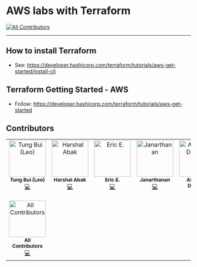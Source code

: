 # AWS labs with Terraform
<!-- ALL-CONTRIBUTORS-BADGE:START - Do not remove or modify this section -->
[![All Contributors](https://img.shields.io/badge/all_contributors-8-orange.svg?style=flat-square)](#contributors-)
<!-- ALL-CONTRIBUTORS-BADGE:END -->

---
## How to install Terraform

- See: https://developer.hashicorp.com/terraform/tutorials/aws-get-started/install-cli


## Terraform Getting Started - AWS 

- Follow: https://developer.hashicorp.com/terraform/tutorials/aws-get-started

## Contributors

<!-- ALL-CONTRIBUTORS-LIST:START - Do not remove or modify this section -->
<!-- prettier-ignore-start -->
<!-- markdownlint-disable -->
<table>
  <tbody>
    <tr>
      <td align="center" valign="top" width="14.28%"><a href="https://github.com/tungbq"><img src="https://avatars.githubusercontent.com/u/85242618?v=4?s=100" width="100px;" alt="Tung Bui (Leo)"/><br /><sub><b>Tung Bui (Leo)</b></sub></a><br /><a href="https://github.com/tungbq/aws-lab-with-terraform/commits?author=tungbq" title="Code">💻</a></td>
      <td align="center" valign="top" width="14.28%"><a href="https://github.com/Harshal662"><img src="https://avatars.githubusercontent.com/u/79760384?v=4?s=100" width="100px;" alt="Harshal Abak"/><br /><sub><b>Harshal Abak</b></sub></a><br /><a href="https://github.com/tungbq/aws-lab-with-terraform/commits?author=Harshal662" title="Code">💻</a></td>
      <td align="center" valign="top" width="14.28%"><a href="http://www.linkedin.com/in/ericethridge"><img src="https://avatars.githubusercontent.com/u/22569319?v=4?s=100" width="100px;" alt="Eric E."/><br /><sub><b>Eric E.</b></sub></a><br /><a href="https://github.com/tungbq/aws-lab-with-terraform/commits?author=Intelrunner" title="Code">💻</a></td>
      <td align="center" valign="top" width="14.28%"><a href="https://github.com/blacklovertech"><img src="https://avatars.githubusercontent.com/u/93751501?v=4?s=100" width="100px;" alt="Janarthanan"/><br /><sub><b>Janarthanan</b></sub></a><br /><a href="https://github.com/tungbq/aws-lab-with-terraform/commits?author=blacklovertech" title="Code">💻</a></td>
      <td align="center" valign="top" width="14.28%"><a href="https://github.com/Abraham12611"><img src="https://avatars.githubusercontent.com/u/113689862?v=4?s=100" width="100px;" alt="Abraham Dahunsi"/><br /><sub><b>Abraham Dahunsi</b></sub></a><br /><a href="https://github.com/tungbq/aws-lab-with-terraform/commits?author=Abraham12611" title="Code">💻</a></td>
      <td align="center" valign="top" width="14.28%"><a href="http://devazc.netlify.app"><img src="https://avatars.githubusercontent.com/u/122866331?v=4?s=100" width="100px;" alt="Deva Chandragiri"/><br /><sub><b>Deva Chandragiri</b></sub></a><br /><a href="https://github.com/tungbq/aws-lab-with-terraform/commits?author=Devazc" title="Code">💻</a></td>
      <td align="center" valign="top" width="14.28%"><a href="https://vedangithokal.hashnode.dev"><img src="https://avatars.githubusercontent.com/u/117835144?v=4?s=100" width="100px;" alt="Vedangi Thokal"/><br /><sub><b>Vedangi Thokal</b></sub></a><br /><a href="https://github.com/tungbq/aws-lab-with-terraform/commits?author=vedangit" title="Code">💻</a></td>
    </tr>
    <tr>
      <td align="center" valign="top" width="14.28%"><a href="https://allcontributors.org"><img src="https://avatars.githubusercontent.com/u/46410174?v=4?s=100" width="100px;" alt="All Contributors"/><br /><sub><b>All Contributors</b></sub></a><br /><a href="https://github.com/tungbq/aws-lab-with-terraform/commits?author=all-contributors" title="Code">💻</a></td>
    </tr>
  </tbody>
</table>

<!-- markdownlint-restore -->
<!-- prettier-ignore-end -->

<!-- ALL-CONTRIBUTORS-LIST:END -->
<!-- prettier-ignore-start -->
<!-- markdownlint-disable -->

<!-- markdownlint-restore -->
<!-- prettier-ignore-end -->

<!-- ALL-CONTRIBUTORS-LIST:END -->
